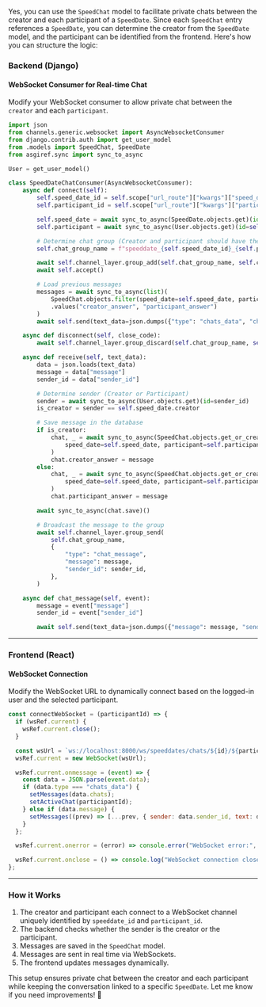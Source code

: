 Yes, you can use the `SpeedChat` model to facilitate private chats between the creator and each participant of a `SpeedDate`. Since each `SpeedChat` entry references a `SpeedDate`, you can determine the creator from the `SpeedDate` model, and the participant can be identified from the frontend. Here's how you can structure the logic:

### **Backend (Django)**
#### **WebSocket Consumer for Real-time Chat**
Modify your WebSocket consumer to allow private chat between the `creator` and each `participant`.

```python
import json
from channels.generic.websocket import AsyncWebsocketConsumer
from django.contrib.auth import get_user_model
from .models import SpeedChat, SpeedDate
from asgiref.sync import sync_to_async

User = get_user_model()

class SpeedDateChatConsumer(AsyncWebsocketConsumer):
    async def connect(self):
        self.speed_date_id = self.scope["url_route"]["kwargs"]["speed_date_id"]
        self.participant_id = self.scope["url_route"]["kwargs"]["participant_id"]

        self.speed_date = await sync_to_async(SpeedDate.objects.get)(id=self.speed_date_id)
        self.participant = await sync_to_async(User.objects.get)(id=self.participant_id)

        # Determine chat group (Creator and participant should have the same chat room)
        self.chat_group_name = f"speeddate_{self.speed_date_id}_{self.participant_id}"

        await self.channel_layer.group_add(self.chat_group_name, self.channel_name)
        await self.accept()

        # Load previous messages
        messages = await sync_to_async(list)(
            SpeedChat.objects.filter(speed_date=self.speed_date, participant=self.participant)
            .values("creator_answer", "participant_answer")
        )
        await self.send(text_data=json.dumps({"type": "chats_data", "chats": messages}))

    async def disconnect(self, close_code):
        await self.channel_layer.group_discard(self.chat_group_name, self.channel_name)

    async def receive(self, text_data):
        data = json.loads(text_data)
        message = data["message"]
        sender_id = data["sender_id"]

        # Determine sender (Creator or Participant)
        sender = await sync_to_async(User.objects.get)(id=sender_id)
        is_creator = sender == self.speed_date.creator

        # Save message in the database
        if is_creator:
            chat, _ = await sync_to_async(SpeedChat.objects.get_or_create)(
                speed_date=self.speed_date, participant=self.participant
            )
            chat.creator_answer = message
        else:
            chat, _ = await sync_to_async(SpeedChat.objects.get_or_create)(
                speed_date=self.speed_date, participant=self.participant
            )
            chat.participant_answer = message

        await sync_to_async(chat.save)()

        # Broadcast the message to the group
        await self.channel_layer.group_send(
            self.chat_group_name,
            {
                "type": "chat_message",
                "message": message,
                "sender_id": sender_id,
            },
        )

    async def chat_message(self, event):
        message = event["message"]
        sender_id = event["sender_id"]

        await self.send(text_data=json.dumps({"message": message, "sender_id": sender_id}))
```

---

### **Frontend (React)**
#### **WebSocket Connection**
Modify the WebSocket URL to dynamically connect based on the logged-in user and the selected participant.

```javascript
const connectWebSocket = (participantId) => {
  if (wsRef.current) {
    wsRef.current.close();
  }

  const wsUrl = `ws://localhost:8000/ws/speeddates/chats/${id}/${participantId}/`;
  wsRef.current = new WebSocket(wsUrl);

  wsRef.current.onmessage = (event) => {
    const data = JSON.parse(event.data);
    if (data.type === "chats_data") {
      setMessages(data.chats);
      setActiveChat(participantId);
    } else if (data.message) {
      setMessages((prev) => [...prev, { sender: data.sender_id, text: data.message }]);
    }
  };

  wsRef.current.onerror = (error) => console.error("WebSocket error:", error);

  wsRef.current.onclose = () => console.log("WebSocket connection closed");
};
```

---

### **How it Works**
1. The creator and participant each connect to a WebSocket channel uniquely identified by `speeddate_id` and `participant_id`.
2. The backend checks whether the sender is the creator or the participant.
3. Messages are saved in the `SpeedChat` model.
4. Messages are sent in real time via WebSockets.
5. The frontend updates messages dynamically.

This setup ensures private chat between the creator and each participant while keeping the conversation linked to a specific `SpeedDate`. Let me know if you need improvements! 🚀